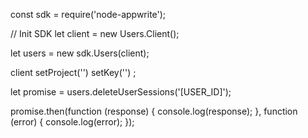 const sdk = require('node-appwrite');

// Init SDK
let client = new Users.Client();

let users = new sdk.Users(client);

client
    setProject('')
    setKey('')
;

let promise = users.deleteUserSessions('[USER_ID]');

promise.then(function (response) {
    console.log(response);
}, function (error) {
    console.log(error);
});